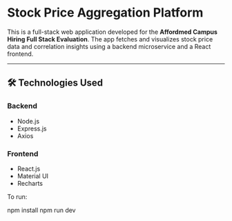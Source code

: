 # Stock Price Aggregation Platform

This is a full-stack web application developed for the **Affordmed Campus Hiring Full Stack Evaluation**. The app fetches and visualizes stock price data and correlation insights using a backend microservice and a React frontend.

---

## 🛠 Technologies Used

### Backend
- Node.js
- Express.js
- Axios

### Frontend
- React.js
- Material UI
- Recharts

To run:

npm install
npm run dev


